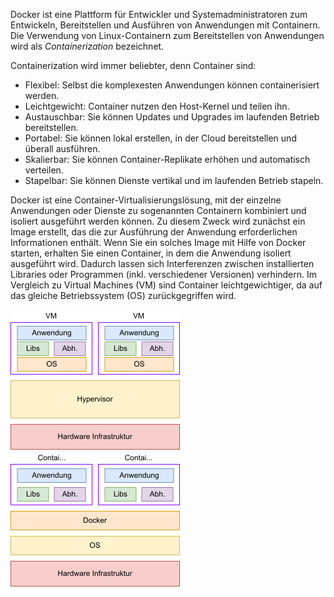 Docker ist eine Plattform für Entwickler und Systemadministratoren zum Entwickeln, Bereitstellen und Ausführen von Anwendungen mit Containern. Die Verwendung von Linux-Containern zum Bereitstellen von Anwendungen wird als _Containerization_ bezeichnet.

Containerization wird immer beliebter, denn Container sind:

- Flexibel: Selbst die komplexesten Anwendungen können containerisiert werden.
- Leichtgewicht: Container nutzen den Host-Kernel und teilen ihn.
- Austauschbar: Sie können Updates und Upgrades im laufenden Betrieb bereitstellen.
- Portabel: Sie können lokal erstellen, in der Cloud bereitstellen und überall ausführen.
- Skalierbar: Sie können Container-Replikate erhöhen und automatisch verteilen.
- Stapelbar: Sie können Dienste vertikal und im laufenden Betrieb stapeln.

Docker ist eine Container-Virtualisierungslösung, mit der einzelne Anwendungen oder Dienste zu sogenannten Containern kombiniert und isoliert ausgeführt werden können. Zu diesem Zweck wird zunächst ein Image erstellt, das die zur Ausführung der Anwendung erforderlichen Informationen enthält. Wenn Sie ein solches Image mit Hilfe von Docker starten, erhalten Sie einen Container, in dem die Anwendung isoliert ausgeführt wird. Dadurch lassen sich Interferenzen zwischen installierten Libraries oder Programmen (inkl. verschiedener Versionen) verhindern. Im Vergleich zu Virtual Machines (VM) sind Container leichtgewichtiger, da auf das gleiche Betriebssystem (OS) zurückgegriffen wird.

![Scan results](./assets/VM.png)
![Scan results](./assets/Docker.png)
